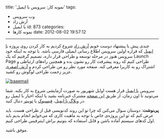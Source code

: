 title: 'نمونه کار: سرویس با ایمیل'
tags:
  - وب سرویس
  - آرش زاد
  - با ایمیل
id: 873
categories:
  - نمونه کارها
date: 2012-08-02 19:57:12
---

چندی پیش با پیشنهاد دوست خوبم [آرش زاد](http://iarash.net/) شروع کردیم به کار کردن روی پروژه [با ایمیل](http://baaemail.com) که قراره اولین سرویس اطلاع رسانی ایمیلی فارسی باشه. با توجه به اینکه خود سرویس هنوز در مرحله توسعه و طراحی قرار داره، تصمیم گرفتیم که یک Launch Page طراحی کنیم که روند پیشرفت کار رو نشون بده و همچنین راه‌های ارتباطی و اشتراک رو به کاربرا معرفی کنه. صفحه مورد نظر رو من طراحی کردم و [آرش اصغری](http://arashasghari.com) عزیز زحمت طراحی لوگوش رو کشید.

[![](http://sallar.me/wp-content/uploads/2012/08/Screen-Shot-2012-08-02-at-7.46.44-PM.png "baaemail")](http://baaemail.com)

سرویس [با ایمیل](http://baaemail.com) قرار هست اوایل شهریور به صورت آزمایشی شروع به کار بکنه. شما می‌تونید تا اون زمان، از طریق [این صفحه](http://baaemail.com) مشترک خبرنامه بشید یا اینکه اخبار با ایمیل رو در [وبلاگ با ایمیل](http://baaemail.com/blog/)، [فیسبوک](https://www.facebook.com/baaemail) یا [توییتر](https://twitter.com/baaemail) دنبال کنید.

**پی‌نوشت**: دوستان سوال می‌کنن که چرا تو این روند کدنویسی قبل از طراحی هست، باید عرض کنم که تو این پروژه‌ی خاص با توجه به ماهیت کاری که می‌خوایم انجام بدیم باید اول کدهای سیستم آماده باشن و قابل استفاده که بتونیم براش اینترفیس طراحی کنیم.

موفق باشید.
